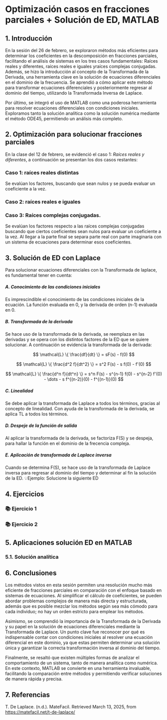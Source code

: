 # Optimización casos en fracciones parciales + Solución de ED, MATLAB

## 1. Introducción
En la sesión del 26 de febrero, se exploraron métodos más eficientes para determinar los coeficientes en la descomposición en fracciones parciales, facilitando el análisis de sistemas en los tres casos fundamentales: Raíces reales y diferentes, raíces reales e iguales yraíces complejas conjugadas.
Además, se hizo la introducción al concepto de la Transformada de la Derivada, una herramienta clave en la solución de ecuaciones diferenciales en el dominio de la frecuencia. Se aprendió a cómo aplicar este método para transformar ecuaciones diferenciales y posteriormente regresar al dominio del tiempo, utilizando la Transformada Inversa de Laplace.

Por último, se integró el uso de MATLAB como una poderosa herramienta para resolver ecuaciones diferenciales con condiciones iniciales. Exploramos tanto la solución analítica como la solución numérica mediante el método ODE45, permitiendo un análisis más completo.
 
## 2. Optimización para solucionar fracciones parciales
En la clase del 12 de febrero, se evidenció el caso 1: *Raíces reales y diferentes*, a continuación se presentan los dos casos restantes:
### Caso 1: raíces reales distintas
Se evalúan los factores, buscando que sean nulos y se pueda evaluar un coeficiente a la vez.
### Caso 2: raíces reales e iguales

### Caso 3: Raíces complejas conjugadas.
Se evalúan los factores respecto a las raíces complejas conjugadas buscando que ciertos coeficientes sean nulos para evaluar un coeficiente a la vez. Al llegar a la parte final se separa parte real con parte imaginaria con un sistema de ecuaciones para determinar esos coeficientes.
## 3. Solución de ED con Laplace
Para solucionar ecuaciones diferenciales con la Transformada de laplace, es fundamental tener en cuenta:
##### A. Conocimiento de las condiciones iniciales
Es imprescindible el conocimiento de las condiciones iniciales de la ecuación. La función evaluada en 0, y la derivada de orden (n-1) evaluada en 0.
##### B. Transformada de la derivada
Se hace uso de la transformada de la derivada, se reemplaza en las derivadas y se opera con los distintos factores de la ED que se quiere solucionar. A continuación se evidencia la transformada de la derivada:

$$
\mathcal{L} \{ \frac{df}{dt} \} = sF(s) - f(0)
$$

$$
\mathcal{L} \{ \frac{d^2 f}{dt^2} \} = s^2 F(s) - s f(0) - f'(0)
$$

$$
\mathcal{L} \{ \frac{d^n f}{dt^n} \} = s^n F(s) - s^{n-1} f(0) - s^{n-2} f'(0) - \dots - s f^{(n-2)}(0) - f^{(n-1)}(0)
$$
##### C. Linealidad
Se debe aplicar la transformada de Laplace a todos los términos, gracias al concepto de linealidad. Con ayuda de la transformada de la derivada, se aplica TL a todos los términos.
##### D. Despeje de la función de salida
Al aplicar la transformada de la derivada, se factoriza F(S) y se despeja, para hallar la función en el dominio de la frecencia compleja.
##### E. Aplicación de transformada de Laplace inversa
Cuando se determina F(S), se hace uso de la transformada de Laplace inversa para regresar al dominio del tiempo y determinar al fin la solución de la ED.
💡Ejemplo: Solucione la siguiente ED
## 4. Ejercicios
### 📚 Ejercicio 1
### 📚 Ejercicio 2
## 5. Aplicaciones solución ED en MATLAB
### 5.1. Solución analítica
## 6. Conclusiones
Los métodos vistos en esta sesión permiten una resolución mucho más eficiente de fracciones parciales en comparación con el enfoque basado en sistemas de ecuaciones. Al simplificar el cálculo de coeficientes, se pueden abordar problemas complejos de manera más directa y estructurada, además que es posible mezclar los métodos según sea más cómodo para cada individuo; no hay un orden estricto para emplear los métodos.

Asimismo, se comprendió la importancia de la Transformada de la Derivada y su papel en la solución de ecuaciones diferenciales mediante la Transformada de Laplace. Un punto clave fue reconocer por qué es indispensable contar con condiciones iniciales al resolver una ecuación diferencial en este dominio, ya que estas permiten determinar una solución única y garantizar la correcta transformación inversa al dominio del tiempo.

Finalmente, se resaltó que existen múltiples formas de analizar el comportamiento de un sistema, tanto de manera analítica como numérica. En este contexto, MATLAB se convierte en una herramienta invaluable, facilitando la comparación entre métodos y permitiendo verificar soluciones de manera rápida y precisa.

## 7. Referencias
T. De Laplace. (n.d.). MateFacil. Retrieved March 13, 2025, from https://matefacil.net/t-de-laplace/

